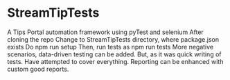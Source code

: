 # StreamTipTests
A Tips Portal automation framework using pyTest and selenium
After cloning the repo
Change to StreamTipTests directory, where package.json exists
Do npm run setup
Then, run tests as npm run tests
More negative scenarios, data-driven testing can be added. 
But, as it was quick writing of tests. Have attempted to cover everything.
Reporting can be enhanced with custom good reports.
